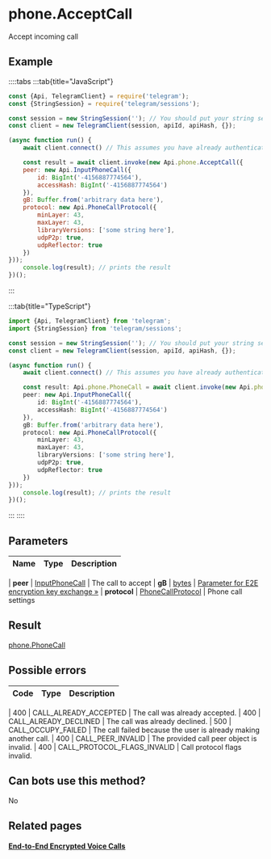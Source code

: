 # phone.AcceptCall

Accept incoming call



## Example

::::tabs
:::tab{title="JavaScript"}
```js
const {Api, TelegramClient} = require('telegram');
const {StringSession} = require('telegram/sessions');

const session = new StringSession(''); // You should put your string session here
const client = new TelegramClient(session, apiId, apiHash, {});

(async function run() {
    await client.connect() // This assumes you have already authenticated with .start()

    const result = await client.invoke(new Api.phone.AcceptCall({
    peer: new Api.InputPhoneCall({
        id: BigInt('-4156887774564'),
        accessHash: BigInt('-4156887774564')
    }),
    gB: Buffer.from('arbitrary data here'),
    protocol: new Api.PhoneCallProtocol({
        minLayer: 43,
        maxLayer: 43,
        libraryVersions: ['some string here'],
        udpP2p: true,
        udpReflector: true
    })
}));
    console.log(result); // prints the result
})();
```
:::

:::tab{title="TypeScript"}
```ts
import {Api, TelegramClient} from 'telegram';
import {StringSession} from 'telegram/sessions';

const session = new StringSession(''); // You should put your string session here
const client = new TelegramClient(session, apiId, apiHash, {});

(async function run() {
    await client.connect() // This assumes you have already authenticated with .start()

    const result: Api.phone.PhoneCall = await client.invoke(new Api.phone.AcceptCall({
    peer: new Api.InputPhoneCall({
        id: BigInt('-4156887774564'),
        accessHash: BigInt('-4156887774564')
    }),
    gB: Buffer.from('arbitrary data here'),
    protocol: new Api.PhoneCallProtocol({
        minLayer: 43,
        maxLayer: 43,
        libraryVersions: ['some string here'],
        udpP2p: true,
        udpReflector: true
    })
}));
    console.log(result); // prints the result
})();
```
:::
::::



## Parameters

| Name | Type | Description |
| :--: | ---- | ----------- |

| **peer** | [InputPhoneCall](https://core.telegram.org/type/InputPhoneCall) | The call to accept 
| **gB** | [bytes](https://core.telegram.org/type/bytes) | [Parameter for E2E encryption key exchange »](https://core.telegram.org/api/end-to-end/voice-calls) 
| **protocol** | [PhoneCallProtocol](https://core.telegram.org/type/PhoneCallProtocol) | Phone call settings 


## Result

[phone.PhoneCall](https://core.telegram.org/type/phone.PhoneCall)



## Possible errors

| Code | Type | Description |
| :--: | ---- | ----------- |

| 400 | CALL\_ALREADY\_ACCEPTED | The call was already accepted. 
| 400 | CALL\_ALREADY\_DECLINED | The call was already declined. 
| 500 | CALL\_OCCUPY\_FAILED | The call failed because the user is already making another call. 
| 400 | CALL\_PEER\_INVALID | The provided call peer object is invalid. 
| 400 | CALL\_PROTOCOL\_FLAGS\_INVALID | Call protocol flags invalid. 


## Can bots use this method?

No

## Related pages

#### [End-to-End Encrypted Voice Calls](https://core.telegram.org/api/end-to-end/voice-calls)


